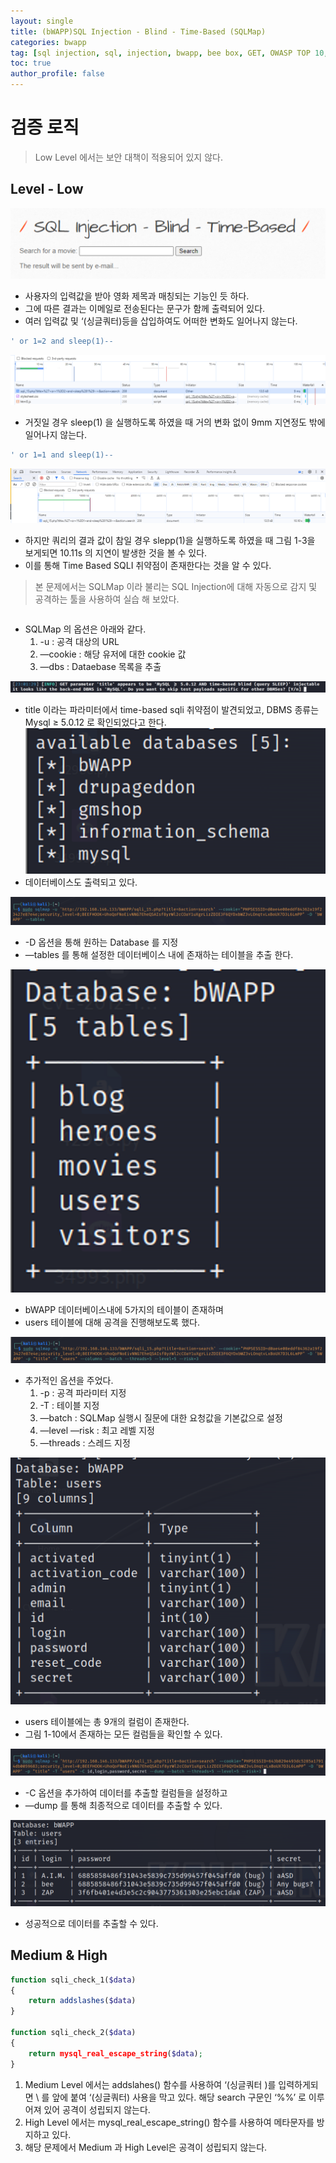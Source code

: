 ```yaml
---
layout: single
title: (bWAPP)SQL Injection - Blind - Time-Based (SQLMap)
categories: bwapp
tag: [sql injection, sql, injection, bwapp, bee box, GET, OWASP TOP 10, OWASP]
toc: true
author_profile: false
---
```


# 검증 로직
> Low Level 에서는 보안 대책이 적용되어 있지 않다.

## Level - Low
![그림 1-1](/assets/image/bwapp/injection/sql-blind-time-archive/image.png)
- 사용자의 입력값을 받아 영화 제목과 매칭되는 기능인 듯 하다.
- 그에 따른 결과는 이메일로 전송된다는 문구가 함께 출력되어 있다.
- 여러 입력값 및 ‘(싱글쿼터)등을 삽입하여도 어떠한 변화도 일어나지 않는다.


```sql
' or 1=2 and sleep(1)-- 
```

![그림 1-2](/assets/image/bwapp/injection/sql-blind-time-archive/image-1.png)
- 거짓일 경우 sleep(1) 을 실행하도록 하였을 때 거의 변화 없이 9mm 지연정도 밖에 일어나지 않는다.

```sql
' or 1=1 and sleep(1)-- 
```

![그림 1-3](/assets/image/bwapp/injection/sql-blind-time-archive/image-2.png)
- 하지만 쿼리의 결과 값이 참일 경우 slepp(1)을 실행하도록 하였을 때 그림 1-3을 보게되면 10.11s 의 지연이 발생한 것을 볼 수 있다.
- 이를 통해 Time Based SQLI 취약점이 존재한다는 것을 알 수 있다.

> 본 문제에서는 SQLMap 이라 불리는 SQL Injection에 대해 자동으로 감지 및 공격하는 툴을 사용하여 실습 해 보았다.

```SQLMap 의 경우 서버에 많은 부하가 일어날 수 있으므로, 실제 사용에 있어서 주의가 필요하다.
```

- SQLMap 의 옵션은 아래와 같다.
    1. -u : 공격 대상의 URL
    2. —cookie : 해당 유저에 대한 cookie 값
    3. —dbs : Dataebase 목록을 추출

![그림 1-4](/assets/image/bwapp/injection/sql-blind-time-archive/image-3.png)
- title 이라는 파라미터에서 time-based sqli 취약점이 발견되었고, DBMS 종류는 Mysql ≥ 5.0.12  로 확인되었다고 한다.
![그림 1-5](/assets/image/bwapp/injection/sql-blind-time-archive/image-4.png)
- 데이터베이스도 출력되고 있다.

![그림 1-6](/assets/image/bwapp/injection/sql-blind-time-archive/image-5.png)
- -D 옵션을 통해 원하는 Database 를 지정
- —tables 를 통해 설정한 데이터베이스 내에 존재하는 테이블을 추출 한다.

![그림 1-7](/assets/image/bwapp/injection/sql-blind-time-archive/image-6.png)
- bWAPP 데이터베이스내에 5가지의 테이블이 존재하며
- users 테이블에 대해 공격을 진행해보도록 했다.

![그림 1-8](/assets/image/bwapp/injection/sql-blind-time-archive/image-7.png)
- 추가적인 옵션을 주었다.
    1. -p : 공격 파라미터 지정
    2. -T : 테이블 지정
    3. —batch : SQLMap 실행시 질문에 대한 요청값을 기본값으로 설정
    4. —level —risk : 최고 레벨 지정
    5. —threads : 스레드 지정

![그림 1-9](/assets/image/bwapp/injection/sql-blind-time-archive/image-8.png)
- users 테이블에는 총 9개의 컬럼이 존재한다.
- 그림 1-10에서 존재하는 모든 컬럼들을 확인할 수 있다.

![그림 1-10](/assets/image/bwapp/injection/sql-blind-time-archive/image-9.png)
- -C 옵션을 추가하여 데이터를 추출할 컬럼들을 설정하고
- —dump 를 통해 최종적으로 데이터를 추출할 수 있다.

![그림 1-11](/assets/image/bwapp/injection/sql-blind-time-archive/image-10.png)
- 성공적으로 데이터를 추출할 수 있다.


## Medium & High

```php
function sqli_check_1($data)
{
    return addslashes($data)
}

function sqli_check_2($data)
{
    return mysql_real_escape_string($data);
}
```

1. Medium Level 에서는 addslahes() 함수를 사용하여 ‘(싱글쿼터 )를 입력하게되면 \ 를 앞에 붙여 ‘(싱글쿼터) 사용을 막고 있다. 해당 search 구문인 ‘%%’ 로 이루어져 있어 공격이 성립되지 않는다.
2. High Level 에서는 mysql_real_escape_string() 함수를 사용하여 메타문자를 방지하고 있다.
3. 해당 문제에서 Medium 과 High Level은 공격이 성립되지 않는다.

